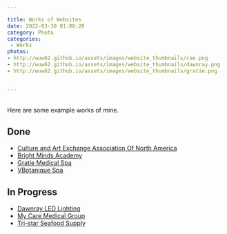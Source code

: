 ```yaml
---

title: Works of Websites
date: 2022-03-30 01:00:20
category: Photo
categories:
 - Works
photos: 
- http://wuw62.github.io/assets/images/website_thumbnails/cae.png
- http://wuw62.github.io/assets/images/website_thumbnails/dawnray.png
- http://wuw62.github.io/assets/images/website_thumbnails/gratie.png


---
```

<br/>
Here are some example works of mine.

## Done

- [Culture and Art Exchange Association Of North America](https://caeassociation.com/)
- [Bright Minds Academy](https://brightmindsonlineschool.ca/)
- [Gratie Medical Spa](https://gratiemedicalspa.com/)
- [VBotanique Spa](https://vbotanique.com/)

## In Progress

- [Dawnray LED Lighting](https://dawnray.tttttt.ca/)
- [My Care Medical Group](https://mcm.tttttt.ca/)
- [Tri-star Seafood Supply](https://tri-star.tttttt.ca/)